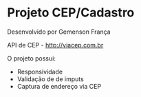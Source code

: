 # Projeto CEP/Cadastro

Desenvolvido por Gemenson França

API de CEP - http://viacep.com.br

O projeto possui:

- Responsividade
- Validação de de imputs
- Captura de endereço via CEP
